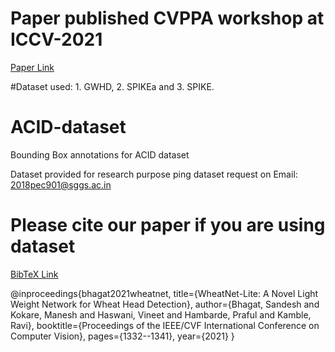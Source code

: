 # Paper published CVPPA workshop at ICCV-2021

[Paper Link](https://openaccess.thecvf.com/content/ICCV2021W/CVPPA/papers/Bhagat_WheatNet-Lite_A_Novel_Light_Weight_Network_for_Wheat_Head_Detection_ICCVW_2021_paper.pdf)

#Dataset used: 1. GWHD, 2. SPIKEa and 3. SPIKE.

# ACID-dataset
Bounding Box annotations for ACID dataset 

Dataset provided for research purpose ping dataset request on Email: 2018pec901@sggs.ac.in

# Please cite our paper if you are using dataset

[BibTeX Link](https://scholar.googleusercontent.com/scholar.bib?q=info:Lzm2pPfovw8J:scholar.google.com/&output=citation&scisdr=CgWP9QCCEIzNjUmUa9E:AAGBfm0AAAAAYZyRc9Ge4MQVnsWHIAgQtlgLy8yGnI-b&scisig=AAGBfm0AAAAAYZyRc4BK6keOslWiAFT1Ns2e8QFMS23W&scisf=4&ct=citation&cd=-1&hl=en)

@inproceedings{bhagat2021wheatnet,
  title={WheatNet-Lite: A Novel Light Weight Network for Wheat Head Detection},
  author={Bhagat, Sandesh and Kokare, Manesh and Haswani, Vineet and Hambarde, Praful and Kamble, Ravi},
  booktitle={Proceedings of the IEEE/CVF International Conference on Computer Vision},
  pages={1332--1341},
  year={2021}
}
